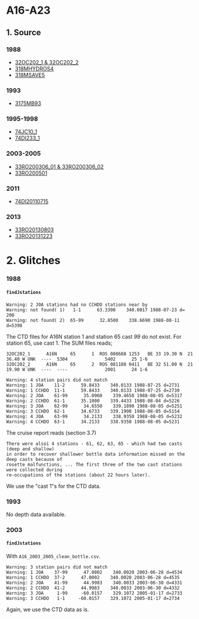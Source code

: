 # A16-A23
## 1. Source

### 1988
+ [32OC202_1 & 32OC202_2](https://cchdo.ucsd.edu/cruise/32OC202_1)
+ [318MHYDROS4](https://cchdo.ucsd.edu/cruise/318MHYDROS4)
+ [318MSAVE5](https://cchdo.ucsd.edu/cruise/318MSAVE5)

### 1993
+ [3175MB93](https://cchdo.ucsd.edu/cruise/3175MB93)

### 1995-1998
+ [74JC10_1](https://cchdo.ucsd.edu/cruise/74JC10_1)
+ [74DI233_1](https://cchdo.ucsd.edu/cruise/74DI233_1)

### 2003-2005
+ [33RO200306_01 & 33RO200306_02](https://cchdo.ucsd.edu/cruise/33RO200306_01)
+ [33RO200501](https://cchdo.ucsd.edu/cruise/33RO200501)

### 2011
+ [74DI20110715](https://cchdo.ucsd.edu/cruise/74DI20110715)

### 2013
+ [33RO20130803](https://cchdo.ucsd.edu/cruise/33RO20130803)
+ [33RO20131223](https://cchdo.ucsd.edu/cruise/33RO20131223)

# 2. Glitches

### 1988

#### `findJstations`
~~~
Warning: 2 JOA stations had no CCHDO stations near by
Warning: not found( 1)   1-1      63.3300    340.0017 1988-07-23 d= 200
Warning: not found( 2)  65-99      32.8500    338.6690 1988-08-11 d=5398
~~~
The CTD files for A16N station 1 and station 65 cast *99* do not exist.
For station 65, use cast 1. The SUM files reads;
~~~
32OC202_1      A16N     65      1  ROS 080688 1253   BE 33 19.30 N  21 36.40 W UNK  ----  5304              5402      25 1-6
32OC202_2      A16N     65      2  ROS 081188 0411   BE 32 51.00 N  21 19.90 W UNK  ----  ----              2001      24 1-6
~~~

~~~
Warning: 4 station pairs did not match
Warning: 1 JOA    11-2      59.8433    340.0133 1988-07-25 d=2731
Warning: 1 CCHDO  11-1      59.8433    340.0133 1988-07-25 d=2730
Warning: 2 JOA    61-99      35.0960    339.4650 1988-08-05 d=5317
Warning: 2 CCHDO  61-1      35.1000    339.4433 1988-08-04 d=5226
Warning: 3 JOA    62-99      34.6550    339.1890 1988-08-05 d=5251
Warning: 3 CCHDO  62-1      34.6733    339.1900 1988-08-05 d=5154
Warning: 4 JOA    63-99      34.2133    338.9350 1988-08-05 d=5232
Warning: 4 CCHDO  63-1      34.2133    338.9350 1988-08-05 d=5231
~~~
The cruise report reads (section 3.7)
~~~
There were alsoi 4 stations - 61, 62, 63, 65 - which had two casts (deep and shallow)
in order to recover shallower bottle data information missed on the deep casts because of
rosette malfunctions, ... The first three of the two cast stations were collected during
re-occupations of the stations (about 22 hours later).
~~~
We use the "cast 1"s for the CTD data.

### 1993

No depth data available.

### 2003

#### `findJstations`
With `A16_2003_2005_clean_bottle.csv`.

~~~
Warning: 3 station pairs did not match
Warning: 1 JOA    37-99      47.0002    340.0020 2003-06-28 d=4534
Warning: 1 CCHDO  37-2      47.0002    340.0020 2003-06-28 d=4535
Warning: 2 JOA    41-99      44.9983    340.0033 2003-06-30 d=4331
Warning: 2 CCHDO  41-2      44.9983    340.0033 2003-06-30 d=4332
Warning: 3 JOA     1-99     -60.0157    329.1072 2005-01-17 d=2733
Warning: 3 CCHDO   1-1     -60.0157    329.1072 2005-01-17 d=2734
~~~
Again, we use the CTD data as is.
